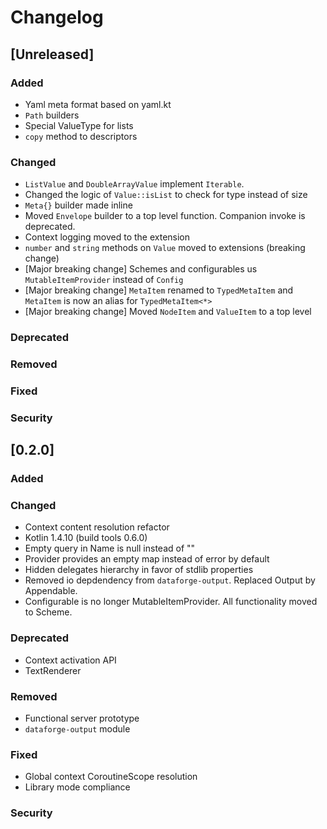 # Changelog

## [Unreleased]
### Added
- Yaml meta format based on yaml.kt
- `Path` builders
- Special ValueType for lists
- `copy` method to descriptors

### Changed
- `ListValue` and `DoubleArrayValue` implement `Iterable`.
- Changed the logic of `Value::isList` to check for type instead of size
- `Meta{}` builder made inline
- Moved `Envelope` builder to a top level function. Companion invoke is deprecated.
- Context logging moved to the extension
- `number` and `string` methods on `Value` moved to extensions (breaking change)
- \[Major breaking change\] Schemes and configurables us `MutableItemProvider` instead of `Config`
- \[Major breaking change\] `MetaItem` renamed to `TypedMetaItem` and `MetaItem` is now an alias for `TypedMetaItem<*>`
- \[Major breaking change\] Moved `NodeItem` and `ValueItem` to a top level

### Deprecated

### Removed

### Fixed

### Security

## [0.2.0]
### Added

### Changed
- Context content resolution refactor
- Kotlin 1.4.10 (build tools 0.6.0)
- Empty query in Name is null instead of ""
- Provider provides an empty map instead of error by default
- Hidden delegates hierarchy in favor of stdlib properties
- Removed io depdendency from `dataforge-output`. Replaced Output by Appendable.
- Configurable is no longer MutableItemProvider. All functionality moved to Scheme.

### Deprecated
- Context activation API
- TextRenderer

### Removed
- Functional server prototype
- `dataforge-output` module

### Fixed
- Global context CoroutineScope resolution
- Library mode compliance

### Security
